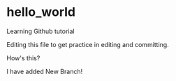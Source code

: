 # hello_world
Learning Github tutorial

Editing this file to get practice in editing and committing.

How's this?

I have added New Branch!
